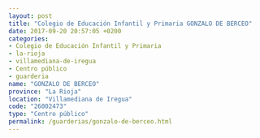 ```yaml
---
layout: post
title: "Colegio de Educación Infantil y Primaria GONZALO DE BERCEO"
date: 2017-09-20 20:57:05 +0200
categories:
- Colegio de Educación Infantil y Primaria
- la-rioja
- villamediana-de-iregua
- Centro público
- guarderia
name: "GONZALO DE BERCEO"
province: "La Rioja"
location: "Villamediana de Iregua"
code: "26002473"
type: "Centro público"
permalink: /guarderias/gonzalo-de-berceo.html
---
```

